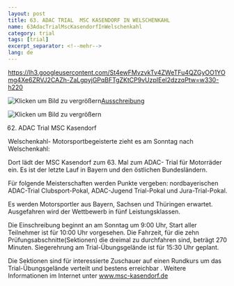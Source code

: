 ```yaml
---
layout: post
title: 63. ADAC TRIAL  MSC KASENDORF IN WELSCHENKAHL
name: 63AdacTrialMscKasendorfInWelschenkahl
category: trial
tags: [trial]
excerpt_separator: <!--mehr-->
lang: de
---
```


https://lh3.googleusercontent.com/St4ewFMvzvkTv4ZWeTFu4QZGyOO1YOmg4Xe6ZRVJ2CAZh-ZaLgpyjGPqBFTgZKtCP9vUzpIEel2dzzqPtw=w330-h220

![Klicken um Bild zu vergrößern](https://lh3.googleusercontent.com/d3MfZnBT74_EOXQRtFJqCk1_zrs3yGM4BQrqHKClxDC7yc1MtZRrHNnA7Dd1VhUvQgQmvViHa3rsaHWQK9VSJTlj8XdMtnWZf-EmygZtPOKcEhkVV-3wXNEmRsVGhdtgZokl8pmX21HY1P8VUfgULhutqNGtZi0tga3PETmEnmuzJ80l0lnYTkJNbzVqOqyxRJQAii_tKzslWG8zLok8i4y1OTuW0m2hAKW1NgXZO2jIxvuGYMXIygfMxPh92fAkC1buY4RPrq5MSQc1YxJnxm1KS19IN1GYRbun3CrbQ9WhOiyCR01HkmlPmd4v7HycRrqoxRqh3CR2FJxriD9WW-jTjCjYUMUAb46D5w3cs0bgh1VQcRj2xILFXEBy_3ucT3Kq2gigAaLa9mU2uvK96hTFQDE5hBC76R9j3AvlmUIs2aVoc8T-3xwIr9mWGOSx4PGCqqVccQzoOTu4oHe1-U2SO1qUTsD7TjyKGenHbQf0Mvkz8jMwz0WfIN9mFBSrvmpuAfcSF5ZmrnoA0IuJPNOV77kZ-185DIFXKqC8z3XxJLx1ZquEaY0Oda7Eo-MFhS30-QE4CRaA-TjCcXsEdIKG86ZAJ7UFu2Bf0kIsSwL0VQZ9=w649-h939-no)[Ausschreibung](/download/Welschenkahl2016.pdf)
 
<!--mehr-->

![Klicken um Bild zu vergrößern](https://lh3.googleusercontent.com/KmfSW6fqLw52HejsADiBGDxs9ILbAo2ewTcYgo8JnW3jI_0HvH5oyYJZW8obk-B6ZjaMeKjXC0jsPyto8ab2ujEBj280MmpvYFRw4w1G9tHbwn8Eo5NzHOc21MhIS1C334E2uA4kyGx9ZnYPpI0uwy52H_-96b-MuUksPsC-99tNLALfMgWsXyP4At4pqYnd1sFG3ZbPcHt2BbWTPyuRqy-3PpMpkinYyuAPCbekYRNIxLmRM31lZkJientU5n0MLri3oF9Sg0vlGZfNeeyGq5fqdIb4z8EE0tMCcBEbLRHk8viHEQlaLLi-XyZpGY5pG8boWf8-mMHwlgOdYu6TShhymGxPcZoHBit7cYAMqLewYSNVHgAm3BvmyIb30InJHubSNzEwY9pYsH-ln5Ok3OsVMTnfQvQLaP_x5frKGzYBfyMC3SndUwDGd0u7LucXQA6owTaaLoJH9FG-oprvj6zJ-cjtU8Fgg7t1em4vy2OfcvKp8TNpunHGb19YAk6_EzTURI08qfn8QWXsx1yYM1NMETZl-RHd6lZhv38V7FTm8j_MYZU-HG609pSEvLDsK_gPr3EytfaSDMUCb_8de9U6__tErzdM_skS5Tqouy5EfDGB=w1408-h939-no)

62.  ADAC Trial MSC Kasendorf

Welschenkahl- Motorsportbegeisterte zieht es am Sonntag nach Welschenkahl:

Dort lädt der MSC Kasendorf zum 63. Mal zum ADAC- Trial für Motorräder ein. Es ist der letzte Lauf in Bayern und den östlichen Bundesländern.

 Für folgende Meisterschaften werden Punkte vergeben:  nordbayerischen ADAC-Trial Clubsport-Pokal, ADAC-Jugend Trial-Pokal und Jura-Trial-Pokal.

Es werden Motorsportler aus Bayern, Sachsen und Thüringen erwartet. Ausgefahren wird der Wettbewerb in fünf Leistungsklassen.

Die Einschreibung beginnt an am Sonntag um 9:00 Uhr, Start aller Teilnehmer ist für 10:00 Uhr vorgesehen. Die Fahrzeit, für die zehn Prüfungsabschnitte(Sektionen) die dreimal zu durchfahren sind, beträgt 270 Minuten. Siegerehrung am Trial-Übungsgelände ist für 15:30 Uhr geplant.

Die Sektionen sind für interessierte Zuschauer auf einen Rundkurs um das Trial-Übungsgelände verteilt und bestens erreichbar . Weitere Informationen im Internet unter www.msc-kasendorf.de
